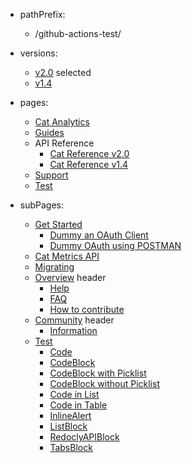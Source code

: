 - pathPrefix:
    - /github-actions-test/

- versions:
    - [v2.0](/index.md) selected
    - [v1.4](https://github.com/AdobeDocs/dev-site)

- pages:
    - [Cat Analytics](/index.md)
    - [Guides](/guides/index.md)
    - API Reference
        - [Cat Reference v2.0](/api/index.md)
        - [Cat Reference v1.4](/api/1-4.md)
    - [Support](/support/index.md)
    - [Test](/test/index.md)

- subPages:
    - [Get Started](/guides/index.md)
        - [Dummy an OAuth Client](/guides/dummy_oauth_client/index.md)
        - [Dummy OAuth using POSTMAN](/guides/dummy_using_postman/index.md)
    - [Cat Metrics API](/guides/dummy_metrics_api/index.md)
    - [Migrating](/guides/migrating/index.md)
    - [Overview](/support/index.md) header
        - [Help](/support/index.md)
        - [FAQ](/support/FAQ/index.md)
        - [How to contribute](/support/contribute/index.md)
    - [Community](/support/community/index.md) header
        - [Information](/support/community/index.md)
    - [Test](/test/index.md)
        - [Code](/test/code/index.md)
        - [CodeBlock](/test/code-block/index.md)
        - [CodeBlock with Picklist](/test/code-block-with-picklist/index.md)
        - [CodeBlock without Picklist](/test/code-block-without-picklist/index.md)
        - [Code in List](/test/code-in-list/index.md)
        - [Code in Table](/test/code-in-table/index.md)
        - [InlineAlert](/test/inline-alert/index.md)
        - [ListBlock](/test/list-block/index.md)
        - [RedoclyAPIBlock](/test/redocly-api-block/index.md)
        - [TabsBlock](/test/tabs-block/index.md)
